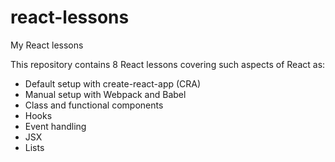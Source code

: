 # react-lessons
My React lessons

This repository contains 8 React lessons covering such aspects of React as:
- Default setup with create-react-app (CRA)
- Manual setup with Webpack and Babel
- Class and functional components
- Hooks
- Event handling
- JSX
- Lists
